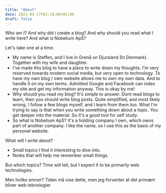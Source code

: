 ```yaml
---
title: "About"
date: 2021-03-17T01:19:04+01:00
draft: false
---
```

Who am I? And why did i create a blog?.And why should you read what I write here? And what is Nobelium ApS?

Let's take one at a time.
- My name is Steffen, and I live in Grenå on Djursland (In Denmark). Together with my wife and daughter.
- I've made this blog to have a place to write down my thoughts. I'm very reserved towards modern social media, but very open to technology. To have my own blog / own website allows me to own my own data. And to handle it on my own terms. Admitted Google and Facebook can index my site and get my information anyway. This is okay by me!
- Why should you read my blog? It's simple to answer. Dont read blogs to learn, then you should write blog posts. Quite simplified, and most likely wrong. I follow a few blogs myself, and I learn from them too. What I'm trying to say is that when you write something down about a topic. You get deeper into the material. So it's a good tool for self study.
- So what is Nobelium ApS? It's a holding company I own, which owns part of another company. I like the name, so I use this as the basis of my personal website.

What will I write about?
- Small topics I find it interesting to dive into.
- Notes that will help me remember small things.

But which topics? Time will tell, but I expect it to be primarily web technologies.

Men hvilke emner? Tiden må vise dette, men jeg forventer at det primært bliver web teknologier
